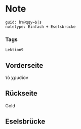 # Note
```
guid: hY@qqy=$|s
notetype: Einfach + Eselsbrücke
```

### Tags
```
Lektion9
```

## Vorderseite
τὸ χρυσίον

## Rückseite
Gold

## Eselsbrücke

